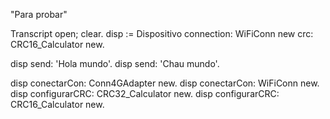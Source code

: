 "Para probar"

Transcript open; clear.
disp := Dispositivo connection: WiFiConn new crc: CRC16_Calculator new.

disp send: 'Hola mundo'.
disp send: 'Chau mundo'.

disp conectarCon: Conn4GAdapter new.
disp conectarCon: WiFiConn new.
disp configurarCRC: CRC32_Calculator new.
disp configurarCRC: CRC16_Calculator new.